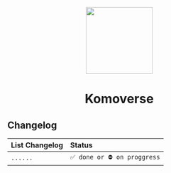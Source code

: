<p align="center"> 
    <img src="https://avatars.githubusercontent.com/u/102501734?s=200&v=4" align="center" height="150"></img>
</p>
<h1 align="center">Komoverse</h1> 

## Changelog

| List Changelog | Status     |
| :-------- | :------- |
| `......` | `✅ done or ⛔️ on proggress` |
